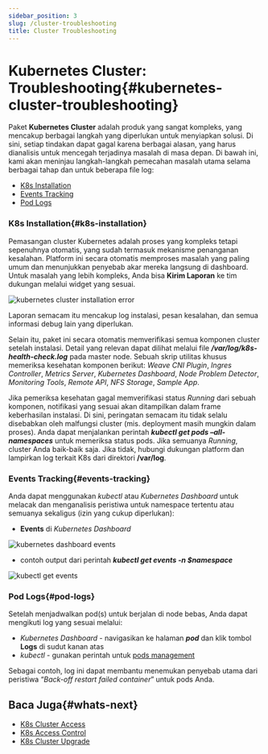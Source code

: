 ```yaml
---
sidebar_position: 3
slug: /cluster-troubleshooting
title: Cluster Troubleshooting
---
```

# Kubernetes Cluster: Troubleshooting{#kubernetes-cluster-troubleshooting}

Paket **Kubernetes Cluster** adalah produk yang sangat kompleks, yang mencakup berbagai langkah yang diperlukan untuk menyiapkan solusi. Di sini, setiap tindakan dapat gagal karena berbagai alasan, yang harus dianalisis untuk mencegah terjadinya masalah di masa depan. Di bawah ini, kami akan meninjau langkah-langkah pemecahan masalah utama selama berbagai tahap dan untuk beberapa file log:

  * [K8s Installation](<#install>)
  * [Events Tracking](<#events>)
  * [Pod Logs](<#pod-logs>)

### K8s Installation{#k8s-installation}

Pemasangan cluster Kubernetes adalah proses yang kompleks tetapi sepenuhnya otomatis, yang sudah termasuk mekanisme penanganan kesalahan. Platform ini secara otomatis memproses masalah yang paling umum dan menunjukkan penyebab akar mereka langsung di dashboard. Untuk masalah yang lebih kompleks, Anda bisa **Kirim Laporan** ke tim dukungan melalui widget yang sesuai.  

![kubernetes cluster installation error](#)

Laporan semacam itu mencakup log instalasi, pesan kesalahan, dan semua informasi debug lain yang diperlukan.

Selain itu, paket ini secara otomatis memverifikasi semua komponen cluster setelah instalasi. Detail yang relevan dapat dilihat melalui file _**/var/log/k8s-health-check.log**_ pada master node. Sebuah skrip utilitas khusus memeriksa kesehatan komponen berikut: _Weave CNI Plugin_, _Ingres Controller_, _Metrics Server_, _Kubernetes Dashboard_, _Node Problem Detector_, _Monitoring Tools_, _Remote API_, _NFS Storage_, _Sample App_.

Jika pemeriksa kesehatan gagal memverifikasi status _Running_ dari sebuah komponen, notifikasi yang sesuai akan ditampilkan dalam frame keberhasilan instalasi. Di sini, peringatan semacam itu tidak selalu disebabkan oleh malfungsi cluster (mis. deployment masih mungkin dalam proses). Anda dapat menjalankan perintah _**kubectl get pods –all-namespaces**_ untuk memeriksa status pods. Jika semuanya _Running_, cluster Anda baik-baik saja. Jika tidak, hubungi dukungan platform dan lampirkan log terkait K8s dari direktori **/var/log**.

### Events Tracking{#events-tracking}

Anda dapat menggunakan _kubectl_ atau _Kubernetes Dashboard_ untuk melacak dan menganalisis peristiwa untuk namespace tertentu atau semuanya sekaligus (izin yang cukup diperlukan):

  * **Events** di _Kubernetes Dashboard_  

![kubernetes dashboard events](#)

  * contoh output dari perintah _**kubectl get events -n $namespace**_  

![kubectl get events](#)

### Pod Logs{#pod-logs}

Setelah menjadwalkan pod(s) untuk berjalan di node bebas, Anda dapat mengikuti log yang sesuai melalui:

  * _Kubernetes Dashboard_ \- navigasikan ke halaman _**pod**_ dan klik tombol **Logs** di sudut kanan atas
  * _kubectl_ \- gunakan perintah untuk [pods management](<https://kubernetes.io/docs/reference/kubectl/cheatsheet/#interacting-with-running-pods>)

Sebagai contoh, log ini dapat membantu menemukan penyebab utama dari peristiwa “_Back-off restart failed container_” untuk pods Anda.

## Baca Juga{#whats-next}

  * [K8s Cluster Access](<https://docs.dewacloud.com/docs/kubernetes-cluster-access>)
  * [K8s Access Control](<https://docs.dewacloud.com/docs/kubernetes-access-control>)
  * [K8s Cluster Upgrade](<https://docs.dewacloud.com/docs/kubernetes-upgrade>)
